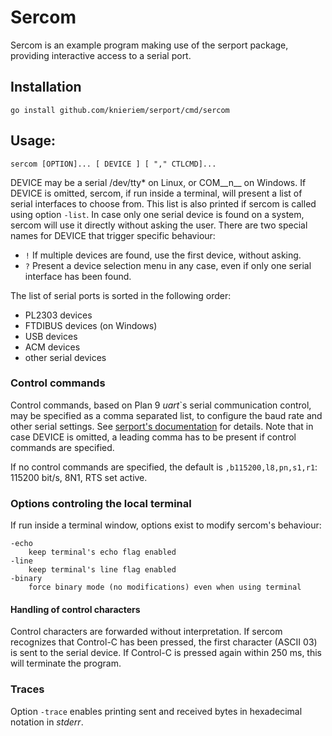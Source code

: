 # Sercom

Sercom is an example program making use of the serport package,
providing interactive access to a serial port.


## Installation

	go install github.com/knieriem/serport/cmd/sercom


## Usage:

	sercom [OPTION]... [ DEVICE ] [ "," CTLCMD]...

DEVICE may be a serial /dev/tty* on Linux, or COM__n__ on Windows.
If DEVICE is omitted, sercom, if run inside a terminal,
will present a list of serial interfaces to choose from.
This list is also printed if sercom is called using option `-list`.
In case only one serial device is found on a system,
sercom will use it directly without asking the user.
There are two special names for DEVICE that trigger specific behaviour:

-	`!` If multiple devices are found, use the first device, without asking.
-	`?` Present a device selection menu in any case,
	even if only one serial interface has been found.

The list of serial ports is sorted in the following order:

-	PL2303 devices
-	FTDIBUS devices (on Windows)
-	USB devices
-	ACM devices
-	other serial devices

### Control commands

Control commands, based on Plan 9 _uart_`s serial communication control,
may be specified as a comma separated list,
to configure the baud rate and other serial settings.
See [serport's documentation][doc] for details.
Note that in case DEVICE is omitted,
a leading comma has to be present if control commands are specified.

If no control commands are specified,
the default is `,b115200,l8,pn,s1,r1`:
115200 bit/s, 8N1, RTS set active.


[doc]: https://pkg.go.dev/github.com/knieriem/serport#pkg-overview


### Options controling the local terminal

If run inside a terminal window, options exist to modify sercom's behaviour:

	-echo
		keep terminal's echo flag enabled
	-line
		keep terminal's line flag enabled
	-binary
		force binary mode (no modifications) even when using terminal


#### Handling of control characters

Control characters are forwarded without interpretation.
If sercom recognizes that Control-C has been pressed,
the first character (ASCII 03) is sent to the serial device.
If Control-C is pressed again within 250 ms,
this will terminate the program.


### Traces

Option `-trace` enables printing sent and received bytes in hexadecimal notation in _stderr_.

